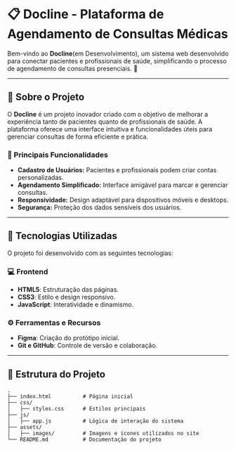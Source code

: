 # 📋 Docline - Plataforma de Agendamento de Consultas Médicas  

Bem-vindo ao **Docline**(em Desenvolvimento), um sistema web desenvolvido para conectar pacientes e profissionais de saúde, simplificando o processo de agendamento de consultas presenciais. 🚀

---

## 📌 Sobre o Projeto  
O **Docline** é um projeto inovador criado com o objetivo de melhorar a experiência tanto de pacientes quanto de profissionais de saúde. A plataforma oferece uma interface intuitiva e funcionalidades úteis para gerenciar consultas de forma eficiente e prática.

### 🌟 Principais Funcionalidades  
- **Cadastro de Usuários:** Pacientes e profissionais podem criar contas personalizadas.  
- **Agendamento Simplificado:** Interface amigável para marcar e gerenciar consultas.  
- **Responsividade:** Design adaptável para dispositivos móveis e desktops.  
- **Segurança:** Proteção dos dados sensíveis dos usuários.  

---

## 🚀 Tecnologias Utilizadas  
O projeto foi desenvolvido com as seguintes tecnologias:  

### 💻 Frontend  
- **HTML5**: Estruturação das páginas.  
- **CSS3**: Estilo e design responsivo.  
- **JavaScript**: Interatividade e dinamismo.  

### ⚙️ Ferramentas e Recursos  
- **Figma**: Criação do protótipo inicial.  
- **Git e GitHub**: Controle de versão e colaboração.  

---

## 📂 Estrutura do Projeto  
```plaintext
.
├── index.html          # Página inicial
├── css/
│   ├── styles.css      # Estilos principais
├── js/
│   ├── app.js          # Lógica de interação do sistema
├── assets/
│   ├── images/         # Imagens e ícones utilizados no site
└── README.md           # Documentação do projeto
